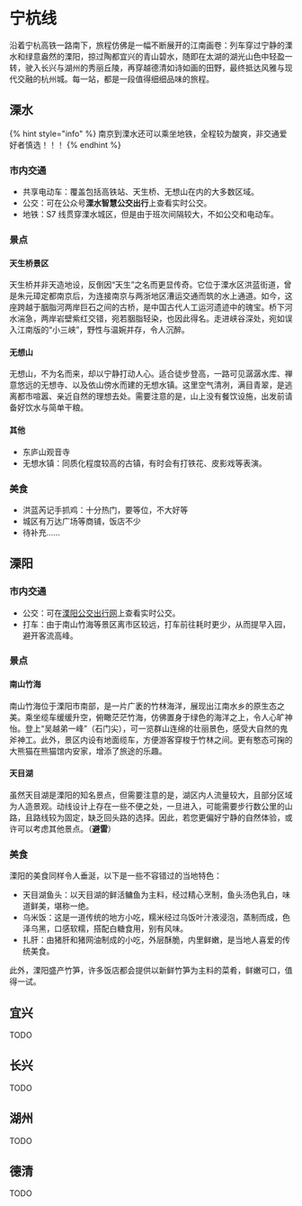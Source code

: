 # 宁杭线

沿着宁杭高铁一路南下，旅程仿佛是一幅不断展开的江南画卷：列车穿过宁静的溧水和绿意盎然的溧阳，掠过陶都宜兴的青山碧水，随即在太湖的湖光山色中轻盈一转，驶入长兴与湖州的秀丽丘陵，再穿越德清如诗如画的田野，最终抵达风雅与现代交融的杭州城。每一站，都是一段值得细细品味的旅程。

## 溧水

{% hint style="info" %}
南京到溧水还可以乘坐地铁，全程较为酸爽，非交通爱好者慎选！！！
{% endhint %}

### 市内交通

* 共享电动车：覆盖包括高铁站、天生桥、无想山在内的大多数区域。
* 公交：可在公众号**溧水智慧公交出行**上查看实时公交。
* 地铁：S7 线贯穿溧水城区，但是由于班次间隔较大，不如公交和电动车。

### 景点

#### **天生桥景区**

天生桥并非天造地设，反倒因“天生”之名而更显传奇。它位于溧水区洪蓝街道，曾是朱元璋定都南京后，为连接南京与两浙地区漕运交通而筑的水上通道。如今，这座跨越于胭脂河两岸巨石之间的古桥，是中国古代人工运河遗迹中的瑰宝。桥下河水湍急，两岸岩壁紫红交错，宛若胭脂轻染，也因此得名。走进峡谷深处，宛如误入江南版的“小三峡”，野性与温婉并存，令人沉醉。

#### **无想山**

无想山，不为名而来，却以宁静打动人心。适合徒步登高，一路可见潺潺水库、禅意悠远的无想寺、以及依山傍水而建的无想水镇。这里空气清冽，满目青翠，是逃离都市喧嚣、亲近自然的理想去处。需要注意的是，山上没有餐饮设施，出发前请备好饮水与简单干粮。

#### 其他

* 东庐山观音寺
* 无想水镇：同质化程度较高的古镇，有时会有打铁花、皮影戏等表演。

### 美食

* 洪蓝芮记手抓鸡：十分热门，要等位，不大好等
* 城区有万达广场等商铺，饭店不少
* 待补充……

## 溧阳

### 市内交通

* 公交：可在[溧阳公交出行网](https://www.ly-xing.com/html5/bus4WX.html)上查看实时公交。
* 打车：由于南山竹海等景区离市区较远，打车前往耗时更少，从而提早入园，避开客流高峰。

### 景点

#### 南山竹海

南山竹海位于溧阳市南部，是一片广袤的竹林海洋，展现出江南水乡的原生态之美。乘坐缆车缓缓升空，俯瞰茫茫竹海，仿佛置身于绿色的海洋之上，令人心旷神怡。登上“吴越弟一峰”（石门尖），可一览群山连绵的壮丽景色，感受大自然的鬼斧神工。此外，景区内设有地面缆车，方便游客穿梭于竹林之间。更有憨态可掬的大熊猫在熊猫馆内安家，增添了旅途的乐趣。

#### 天目湖

虽然天目湖是溧阳的知名景点，但需要注意的是，湖区内人流量较大，且部分区域为人造景观。动线设计上存在一些不便之处，一旦进入，可能需要步行数公里的山路，且路线较为固定，缺乏回头路的选择。因此，若您更偏好宁静的自然体验，或许可以考虑其他景点。（**避雷**）

### 美食

溧阳的美食同样令人垂涎，以下是一些不容错过的当地特色：

* 天目湖鱼头：以天目湖的鲜活鳙鱼为主料，经过精心烹制，鱼头汤色乳白，味道鲜美，堪称一绝。
* 乌米饭：这是一道传统的地方小吃，糯米经过乌饭叶汁液浸泡，蒸制而成，色泽乌黑，口感软糯，搭配白糖食用，别有风味。
* 扎肝：由猪肝和猪网油制成的小吃，外层酥脆，内里鲜嫩，是当地人喜爱的传统美食。

此外，溧阳盛产竹笋，许多饭店都会提供以新鲜竹笋为主料的菜肴，鲜嫩可口，值得一试。

## 宜兴

TODO

## 长兴

TODO

## 湖州

TODO

## 德清

TODO

